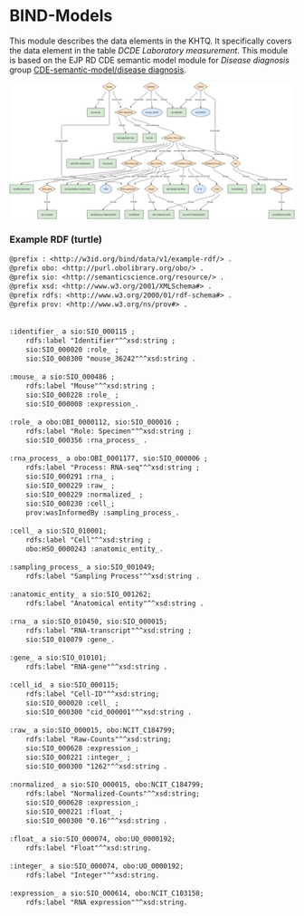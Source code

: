 # BIND-Models
This module describes the data elements in the KHTQ. It specifically covers the data element in the table _DCDE Laboratory measurement_. This module is based on the EJP RD CDE semantic model module for _Disease diagnosis_ group [CDE-semantic-model/disease diagnosis](https://github.com/ejp-rd-vp/CDE-semantic-model/blob/master/docs/disease_diagnosis.md).

<p align="center">
    <a href="/RNAseq_model_v2.png" target="_blank">
        <img src="/RNAseq_model_v2.png">
    </a>
</p>

### Example RDF (turtle)
```ttl
@prefix : <http://w3id.org/bind/data/v1/example-rdf/> .
@prefix obo: <http://purl.obolibrary.org/obo/> .
@prefix sio: <http://semanticscience.org/resource/> .
@prefix xsd: <http://www.w3.org/2001/XMLSchema#> .
@prefix rdfs: <http://www.w3.org/2000/01/rdf-schema#> .
@prefix prov: <http://www.w3.org/ns/prov#> .


:identifier_ a sio:SIO_000115 ;
    rdfs:label "Identifier"^^xsd:string ;
    sio:SIO_000020 :role_ ;
    sio:SIO_000300 "mouse_36242"^^xsd:string .

:mouse_ a sio:SIO_000486 ;
    rdfs:label "Mouse"^^xsd:string ;
    sio:SIO_000228 :role_ ;
    sio:SIO_000008 :expression_.
    
:role_ a obo:OBI_0000112, sio:SIO_000016 ;
    rdfs:label "Role: Specimen"^^xsd:string ;
    sio:SIO_000356 :rna_process_ .
    
:rna_process_ a obo:OBI_0001177, sio:SIO_000006 ;
    rdfs:label "Process: RNA-seq"^^xsd:string ;
    sio:SIO_000291 :rna_ ;
    sio:SIO_000229 :raw_ ;
    sio:SIO_000229 :normalized_ ;
    sio:SIO_000230 :cell_;
    prov:wasInformedBy :sampling_process_.

:cell_ a sio:SIO_010001; 
    rdfs:label "Cell"^^xsd:string ;
    obo:HSO_0000243 :anatomic_entity_.

:sampling_process_ a sio:SIO_001049;
    rdfs:label "Sampling Process"^^xsd:string .
    
:anatomic_entity_ a sio:SIO_001262;
    rdfs:label "Anatomical entity"^^xsd:string .
    
:rna_ a sio:SIO_010450, sio:SIO_000015;
    rdfs:label "RNA-transcript"^^xsd:string ;
    sio:SIO_010079 :gene_.
    
:gene_ a sio:SIO_010101;
    rdfs:label "RNA-gene"^^xsd:string .

:cell_id_ a sio:SIO_000115;
    rdfs:label "Cell-ID"^^xsd:string;
    sio:SIO_000020 :cell_ ;
    sio:SIO_000300 "cid_000001"^^xsd:string .
    
:raw_ a sio:SIO_000015, obo:NCIT_C184799;
    rdfs:label "Raw-Counts"^^xsd:string;
    sio:SIO_000628 :expression_;
    sio:SIO_000221 :integer_ ;
    sio:SIO_000300 "1262"^^xsd:string .

:normalized_ a sio:SIO_000015, obo:NCIT_C184799;
    rdfs:label "Normalized-Counts"^^xsd:string;
    sio:SIO_000628 :expression_;
    sio:SIO_000221 :float_ ;
    sio:SIO_000300 "0.16"^^xsd:string .
    
:float_ a sio:SIO_000074, obo:UO_0000192;
    rdfs:label "Float"^^xsd:string.

:integer_ a sio:SIO_000074, obo:UO_0000192;
    rdfs:label "Integer"^^xsd:string.
    
:expression_ a sio:SIO_000614, obo:NCIT_C103158; 
    rdfs:label "RNA expression"^^xsd:string.
```
